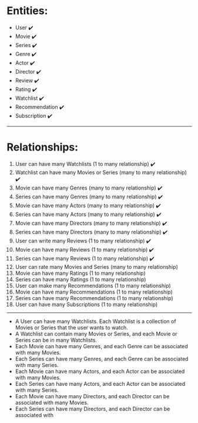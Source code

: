 # Entities:

- User :heavy_check_mark:
- Movie :heavy_check_mark:
- Series :heavy_check_mark:
- Genre :heavy_check_mark:
- Actor :heavy_check_mark:
- Director :heavy_check_mark:
- Review :heavy_check_mark:
- Rating :heavy_check_mark:
- Watchlist :heavy_check_mark:
- Recommendation :heavy_check_mark:
- Subscription :heavy_check_mark:

---
# Relationships:

1. User can have many Watchlists (1 to many relationship) :heavy_check_mark:
2. Watchlist can have many Movies or Series (many to many relationship) :heavy_check_mark:
3. Movie can have many Genres (many to many relationship) :heavy_check_mark:
4. Series can have many Genres (many to many relationship) :heavy_check_mark:
5. Movie can have many Actors (many to many relationship) :heavy_check_mark:
6. Series can have many Actors (many to many relationship) :heavy_check_mark:
7. Movie can have many Directors (many to many relationship) :heavy_check_mark:
8. Series can have many Directors (many to many relationship) :heavy_check_mark:
9. User can write many Reviews (1 to many relationship) :heavy_check_mark:
10. Movie can have many Reviews (1 to many relationship) :heavy_check_mark:
11. Series can have many Reviews (1 to many relationship) :heavy_check_mark:
12. User can rate many Movies and Series (many to many relationship)
13. Movie can have many Ratings (1 to many relationship)
14. Series can have many Ratings (1 to many relationship)
15. User can make many Recommendations (1 to many relationship)
16. Movie can have many Recommendations (1 to many relationship)
17. Series can have many Recommendations (1 to many relationship)
18. User can have many Subscriptions (1 to many relationship)

---

* A User can have many Watchlists. Each Watchlist is a collection of Movies or Series that the user wants to watch.
* A Watchlist can contain many Movies or Series, and each Movie or Series can be in many Watchlists.
* Each Movie can have many Genres, and each Genre can be associated with many Movies.
* Each Series can have many Genres, and each Genre can be associated with many Series.
* Each Movie can have many Actors, and each Actor can be associated with many Movies.
* Each Series can have many Actors, and each Actor can be associated with many Series.
* Each Movie can have many Directors, and each Director can be associated with many Movies.
* Each Series can have many Directors, and each Director can be associated with
